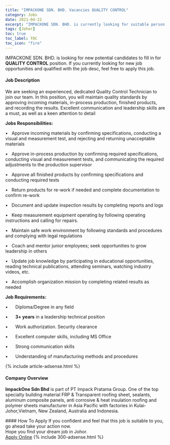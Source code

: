 ```yaml
---
title: "IMPACKONE SDN. BHD. Vacancies QUALITY CONTROL" 
category: Jobs 
date: 2021-04-22 
excerpt: "IMPACKONE SDN. BHD. is currently looking for suitable person to fill in the QUALITY CONTROL which based in Johor" 
tags: [Johor] 
toc: true 
toc_label: TOC 
toc_icon: "fire" 
--- 
```


<p>IMPACKONE SDN. BHD. is looking for new potential candidates to fill in for <b>QUALITY CONTROL</b> position. If you currently looking for new job opportunities and qualified with the job desc, feel free to apply this job.
</p><div><div><h4>Job Description</h4></div><div><div><span><div><p>We are seeking an experienced, dedicated Quality Control Technician to join our team. In this position, you will maintain quality standards by approving incoming materials, in-process production, finished products, and recording the results. Excellent communication and leadership skills are a must, as well as a keen attention to detail</p><p><strong>Jobs Responsibilities:</strong></p><p>&#8226;&#160;&#160;&#160;Approve incoming materials by confirming specifications, conducting a visual and measurement test, and rejecting and returning unacceptable materials</p><p>&#8226;&#160;&#160;&#160;Approve in-process production by confirming required specifications, conducting visual and measurement tests, and communicating the required adjustments to the production supervisor</p><p>&#8226;&#160;&#160;&#160;Approve all finished products by confirming specifications and conducting required tests</p><p>&#8226;&#160;&#160;&#160;Return products for re-work if needed and complete documentation to confirm re-work</p><p>&#8226;&#160;&#160;&#160;Document and update inspection results by completing reports and logs</p><p>&#8226;&#160;&#160;&#160;Keep measurement equipment operating by following operating instructions and calling for repairs.</p><p>&#8226;&#160;&#160;&#160;Maintain safe work environment by following standards and procedures and complying with legal regulations</p><p>&#8226;&#160;&#160;&#160;Coach and mentor junior employees; seek opportunities to grow leadership in others</p><p>&#8226;&#160;&#160;&#160;Update job knowledge by participating in educational opportunities, reading technical publications, attending seminars, watching industry videos, etc.</p><p>&#8226;&#160;&#160;&#160;Accomplish organization mission by completing related results as needed</p><p><strong>Job Requirements:</strong></p><p>&#8226;&#160;&#160;&#160;&#160;&#160;&#160;Diploma/Degree in any field</p><p>&#8226;&#160;&#160;&#160;&#160;&#160;&#160;<strong>3+ years</strong> in a leadership technical position</p><p>&#8226;&#160;&#160;&#160;&#160;&#160;&#160;Work authorization. Security clearance</p><p>&#8226;&#160;&#160;&#160;&#160;&#160;&#160;Excellent computer skills, including MS Office</p><p>&#8226;&#160;&#160;&#160;&#160;&#160;&#160;Strong communication skills</p><p>&#8226;&#160;&#160;&#160;&#160;&#160;&#160;Understanding of manufacturing methods and procedures</p></div></span></div></div></div> 
{% include article-adsense.html %} 
<div><div><h4>Company Overview</h4></div><div><div><span><div><p><strong>ImpackOne Sdn Bhd</strong> is part of PT Impack Pratama Group. One of the top specialty building material FRP &amp; Transparent roofing sheet, sealants, aluminum composite panels, anti corrosive &amp; heat insulation roofing and polymer sheets manufacturer in Asia Pacific&#160;with factories in Kulai- Johor,Vietnam, New Zealand, Australia and Indonesia.</p></div></span></div></div></div> 
#### How To Apply 
If you confident and feel that this job is suitable to you, go ahead take your action now. <br/> 
Hope you find your dream job in Johor. <br/> 
<a href="https://www.jobstreet.com.my/en/job/quality-control-4545293?jobId=jobstreet-my-job-4545293&" class="btn btn--info" target="_blank" rel="nofollow noopenner">Apply Online</a> 
{% include 300-adsense.html %} 